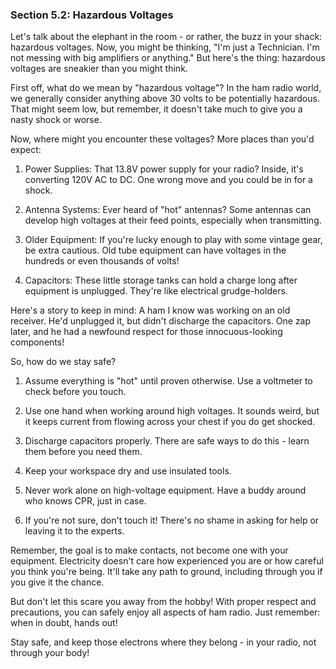 
### Section 5.2: Hazardous Voltages

Let's talk about the elephant in the room - or rather, the buzz in your shack: hazardous voltages. Now, you might be thinking, "I'm just a Technician. I'm not messing with big amplifiers or anything." But here's the thing: hazardous voltages are sneakier than you might think.

First off, what do we mean by "hazardous voltage"? In the ham radio world, we generally consider anything above 30 volts to be potentially hazardous. That might seem low, but remember, it doesn't take much to give you a nasty shock or worse.

Now, where might you encounter these voltages? More places than you'd expect:

1. Power Supplies: That 13.8V power supply for your radio? Inside, it's converting 120V AC to DC. One wrong move and you could be in for a shock.

2. Antenna Systems: Ever heard of "hot" antennas? Some antennas can develop high voltages at their feed points, especially when transmitting.

3. Older Equipment: If you're lucky enough to play with some vintage gear, be extra cautious. Old tube equipment can have voltages in the hundreds or even thousands of volts!

4. Capacitors: These little storage tanks can hold a charge long after equipment is unplugged. They're like electrical grudge-holders.

Here's a story to keep in mind: A ham I know was working on an old receiver. He'd unplugged it, but didn't discharge the capacitors. One zap later, and he had a newfound respect for those innocuous-looking components!

So, how do we stay safe?

1. Assume everything is "hot" until proven otherwise. Use a voltmeter to check before you touch.

2. Use one hand when working around high voltages. It sounds weird, but it keeps current from flowing across your chest if you do get shocked.

3. Discharge capacitors properly. There are safe ways to do this - learn them before you need them.

4. Keep your workspace dry and use insulated tools.

5. Never work alone on high-voltage equipment. Have a buddy around who knows CPR, just in case.

6. If you're not sure, don't touch it! There's no shame in asking for help or leaving it to the experts.

Remember, the goal is to make contacts, not become one with your equipment. Electricity doesn't care how experienced you are or how careful you think you're being. It'll take any path to ground, including through you if you give it the chance.

But don't let this scare you away from the hobby! With proper respect and precautions, you can safely enjoy all aspects of ham radio. Just remember: when in doubt, hands out!

Stay safe, and keep those electrons where they belong - in your radio, not through your body!
